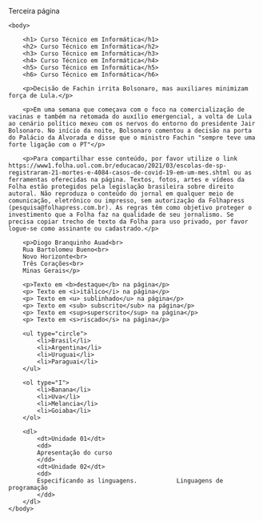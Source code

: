 <!doctype html>
<html>
    <head>
        <time> Terceira página</time>
        <meta charset="utf-8">
    </head>
     
    <body>
       
        <h1> Curso Técnico em Informática</h1>
        <h2> Curso Técnico em Informática</h2>
        <h3> Curso Técnico em Informática</h3>
        <h4> Curso Técnico em Informática</h4>
        <h5> Curso Técnico em Informática</h5>
        <h6> Curso Técnico em Informática</h6>
        
        <p>Decisão de Fachin irrita Bolsonaro, mas auxiliares minimizam força de Lula.</p>
        
        <p>Em uma semana que começava com o foco na comercialização de vacinas e também na retomada do auxílio emergencial, a volta de Lula ao cenário político mexeu com os nervos do entorno do presidente Jair Bolsonaro. No início da noite, Bolsonaro comentou a decisão na porta do Palácio da Alvorada e disse que o ministro Fachin "sempre teve uma forte ligação com o PT"</p>
        
        <p>Para compartilhar esse conteúdo, por favor utilize o link https://www1.folha.uol.com.br/educacao/2021/03/escolas-de-sp-registraram-21-mortes-e-4084-casos-de-covid-19-em-um-mes.shtml ou as ferramentas oferecidas na página. Textos, fotos, artes e vídeos da Folha estão protegidos pela legislação brasileira sobre direito autoral. Não reproduza o conteúdo do jornal em qualquer meio de comunicação, eletrônico ou impresso, sem autorização da Folhapress (pesquisa@folhapress.com.br). As regras têm como objetivo proteger o investimento que a Folha faz na qualidade de seu jornalismo. Se precisa copiar trecho de texto da Folha para uso privado, por favor logue-se como assinante ou cadastrado.</p>
        
        <p>Diogo Branquinho Auad<br>
        Rua Bartolomeu Bueno<br>
        Novo Horizonte<br>
        Três Corações<br>
        Minas Gerais</p>
        
        <p>Texto em <b>destaque</b> na página</p>
        <p> Texto em <i>itálico</i> na página</p>
        <p> Texto em <u> sublinhado</u> na página</p>
        <p> Texto em <sub> subscrito</sub> na página</p>
        <p> Texto em <sup>superscrito</sup> na página</p>
        <p> Texto em <s>riscado</s> na página</p>
 <!-- Lista Marcadores-->       
        <ul type="circle">
            <li>Brasil</li>
            <li>Argentina</li>
            <li>Uruguai</li>
            <li>Paraguai</li>
        </ul>
<!-- Lista Numeração-->        
        <ol type="I">
            <li>Banana</li>
            <li>Uva</li>
            <li>Melancia</li>
            <li>Goiaba</li>
        </ol>
<!--Lista Descritiva-->        
        <dl>
            <dt>Unidade 01</dt>
            <dd>
            Apresentação do curso
            </dd>
            <dt>Unidade 02</dt>
            <dd>
            Especificando as linguagens.           Linguagens de programação
            </dd>
        </dl>
    </body>

</html>

